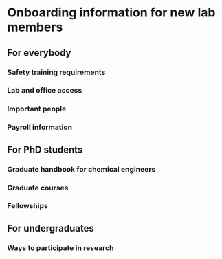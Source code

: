 # Onboarding information for new lab members

## For everybody

### Safety training requirements

### Lab and office access

### Important people

### Payroll information

## For PhD students

### Graduate handbook for chemical engineers

### Graduate courses

### Fellowships

## For undergraduates

### Ways to participate in research



